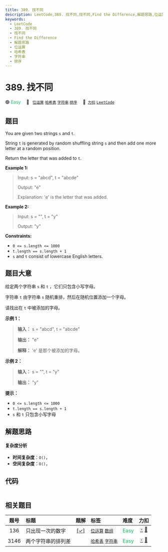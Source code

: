 ```yaml
---
title: 389. 找不同
description: LeetCode,389. 找不同,找不同,Find the Difference,解题思路,位运算,哈希表,字符串,排序
keywords:
  - LeetCode
  - 389. 找不同
  - 找不同
  - Find the Difference
  - 解题思路
  - 位运算
  - 哈希表
  - 字符串
  - 排序
---
```


# 389. 找不同

🟢 <font color=#15bd66>Easy</font>&emsp; 🔖&ensp; [`位运算`](/tag/bit-manipulation.md) [`哈希表`](/tag/hash-table.md) [`字符串`](/tag/string.md) [`排序`](/tag/sorting.md)&emsp; 🔗&ensp;[`力扣`](https://leetcode.cn/problems/find-the-difference) [`LeetCode`](https://leetcode.com/problems/find-the-difference)

## 题目

You are given two strings `s` and `t`.

String `t` is generated by random shuffling string `s` and then add one more
letter at a random position.

Return the letter that was added to `t`.



**Example 1:**

> Input: s = "abcd", t = "abcde"
> 
> Output: "e"
> 
> Explanation: 'e' is the letter that was added.

**Example 2:**

> Input: s = "", t = "y"
> 
> Output: "y"

**Constraints:**

  * `0 <= s.length <= 1000`
  * `t.length == s.length + 1`
  * `s` and `t` consist of lowercase English letters.


## 题目大意

给定两个字符串 `s` 和 `t` ，它们只包含小写字母。

字符串 `t` 由字符串 `s` 随机重排，然后在随机位置添加一个字母。

请找出在 `t` 中被添加的字母。



**示例 1：**

> 
> 
> 
> 
> 
> **输入：** s = "abcd", t = "abcde"
> 
> **输出：** "e"
> 
> **解释：** 'e' 是那个被添加的字母。
> 
> 

**示例 2：**

> 
> 
> 
> 
> 
> **输入：** s = "", t = "y"
> 
> **输出：** "y"
> 
> 



**提示：**

  * `0 <= s.length <= 1000`
  * `t.length == s.length + 1`
  * `s` 和 `t` 只包含小写字母


## 解题思路

#### 复杂度分析

- **时间复杂度**：`O()`，
- **空间复杂度**：`O()`，

## 代码

```javascript

```

## 相关题目

<!-- prettier-ignore -->
| 题号 | 标题 | 题解 | 标签 | 难度 | 力扣 |
| :------: | :------ | :------: | :------ | :------ | :------: |
| 136 | 只出现一次的数字 | [[✓]](/problem/0136.md) |  [`位运算`](/tag/bit-manipulation.md) [`数组`](/tag/array.md) | <font color=#15bd66>Easy</font> | [🀄️](https://leetcode.cn/problems/single-number) [🔗](https://leetcode.com/problems/single-number) |
| 3146 | 两个字符串的排列差 |  |  [`哈希表`](/tag/hash-table.md) [`字符串`](/tag/string.md) | <font color=#15bd66>Easy</font> | [🀄️](https://leetcode.cn/problems/permutation-difference-between-two-strings) [🔗](https://leetcode.com/problems/permutation-difference-between-two-strings) |
